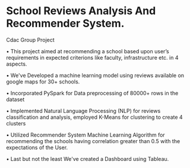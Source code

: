 # School Reviews Analysis And Recommender System.
Cdac Group Project

•	This project aimed at recommending a school based upon user’s requirements in expected criterions like faculty, infrastructure etc. in 4 aspects.

•	We've Developed a machine learning model using reviews available on google maps for 30+ schools.

•	Incorporated PySpark for Data preprocessing of 80000+ rows in the dataset 

•	Implemented Natural Language Processing (NLP) for reviews classification and analysis, employed K-Means for clustering to create 4 clusters 

•	Utilized Recommender System Machine Learning Algorithm for recommending the schools having correlation greater than 0.5 with the expectations of the User.

•	Last but not the least We've created a Dashboard using Tableau.



